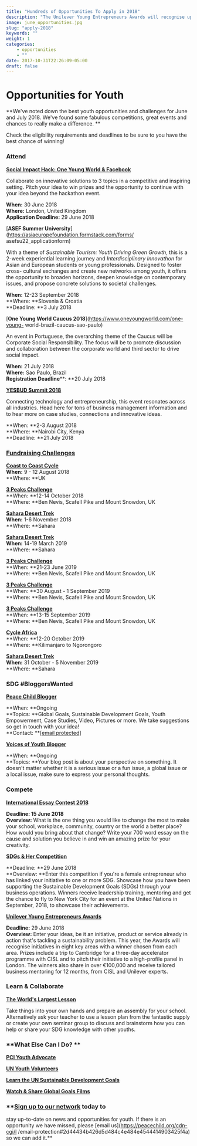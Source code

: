 ```yaml
---
title: "Hundreds of Opportunities To Apply in 2018"
description: "The Unilever Young Entrepreneurs Awards will recognise up to eight winners, including the HRH Prize Winner, in 2018. The eight winners will be selected from a rigorous assessment process led by The University of Cambridge Institute for Sustainability Leadership, culminating in video interviews with our finalist selection panels. All eight winners will be invited to an Accelerator Programme in Cambridge, before making their final pitches in person to a guest judging panel who will decide on the HRH Prize Winner of the 2018 competition."
image: june_opportunities.jpg
slug: "apply-2018"
keywords: ""
weight: 1
categories: 
    - opportunities
    - ""
date: 2017-10-31T22:26:09-05:00
draft: false
---
```


# Opportunities for Youth

**We've noted down the best youth opportunities and challenges for June and July 2018. We've found some fabulous competitions, great events and chances to really make a difference. **

Check the eligibility requirements and deadlines to be sure to you have the
best chance of winning!

### **Attend**

**[Social Impact Hack: One Young World &amp; Facebook](https://www.oneyoungworld.com/oyw-x-facebook-social-impact-hack-30-june-london)**

Collaborate on innovative solutions to 3 topics in a competitive and inspiring
setting. Pitch your idea to win prizes and the opportunity to continue with
your idea beyond the hackathon event.

**When:** 30 June 2018  
**Where:** London, United Kingdom  
**Application Deadline:** 29 June 2018

[**ASEF Summer University**](https://asiaeuropefoundation.formstack.com/forms/
asefsu22_applicationform)

With a theme of _Sustainable Tourism: Youth Driving Green Growth_, this is a
2-week experiential learning journey and _Interdisciplinary Innovathon_ for
Asian and European students or young professionals. Designed to foster cross-
cultural exchanges and create new networks among youth, it offers the
opportunity to broaden horizons, deepen knowledge on contemporary issues, and
propose concrete solutions to societal challenges.

**When:** 12-23 September 2018  
**Where: **Slovenia &amp; Croatia  
**Deadline: **3 July 2018

[**One Young World Caucus 2018**](https://www.oneyoungworld.com/one-young-
world-brazil-caucus-sao-paulo)

An event in Portuguese, the overarching theme of the Caucus will be Corporate
Social Responsibility. The focus will be to promote discussion and
collaboration between the corporate world and third sector to drive social
impact.

**When:** 21 July 2018  
**Where:** Sao Paulo, Brazil  
**Registration Deadline****: **20 July 2018

[**YESBUD Summit 2018**](https://www.yesbudsummit.org/)

Connecting technology and entrepreneurship, this event resonates across all
industries. Head here for tons of business management information and to hear
more on case studies, connections and innovative ideas.

**When: **2-3 August 2018  
**Where: **Nairobi City, Kenya  
**Deadline: **21 July 2018

### [**Fundraising Challenges**](https://peacechild.org/challenge/)

[**Coast to Coast Cycle**](https://peacechild.org/challenge/)  
**When:** 9 - 12 August 2018  
**Where: **UK

[**3 Peaks Challenge**](https://peacechild.org/challenge/)  
**When: **12-14 October 2018  
**Where: **Ben Nevis, Scafell Pike and Mount Snowdon, UK

[**Sahara Desert Trek**](https://peacechild.org/challenge/)  
**When:** 1-6 November 2018  
**Where: **Sahara

[**Sahara Desert Trek**](https://peacechild.org/challenge/)  
**When:** 14-19 March 2019  
**Where: **Sahara

[**3 Peaks Challenge**](https://peacechild.org/challenge/)  
**When: **21-23 June 2019  
**Where: **Ben Nevis, Scafell Pike and Mount Snowdon, UK

[**3 Peaks Challenge**](https://peacechild.org/challenge/)  
**When: **30 August - 1 September 2019  
**Where: **Ben Nevis, Scafell Pike and Mount Snowdon, UK

[**3 Peaks Challenge**](https://peacechild.org/challenge/)  
**When: **13-15 September 2019  
**Where: **Ben Nevis, Scafell Pike and Mount Snowdon, UK

[**Cycle Africa**](https://peacechild.org/challenge/)  
**When: **12-20 October 2019  
**Where: **Kilimanjaro to Ngorongoro

[**Sahara Desert Trek**](https://peacechild.org/challenge/)  
**When:** 31 October - 5 November 2019  
**Where: **Sahara

### **SDG #BloggersWanted**

[**Peace Child Blogger**](https://peacechild.org/opportunities/)

**When: **Ongoing  
**Topics: **Global Goals, Sustainable Development Goals, Youth Empowerment, Case Studies, Video, Pictures or more. We take suggestions so get in touch with your idea!  
**Contact: **[[email protected]](https://peacechild.org/cdn-cgi/l/email-protection)

[**Voices of Youth
Blogger**](https://www.voicesofyouth.org/en/user/login?redirect=blog/add)

**When: **Ongoing  
**Topics: **Your blog post is about your perspective on something. It doesn't matter whether it is a serious issue or a fun issue, a global issue or a local issue, make sure to express your personal thoughts.

###

###

### **Compete**

**[International Essay Contest 2018](https://www.goipeace.or.jp/en/work/essay-contest/)**

**Deadline: **15 June 2018**  
Overview:** What is the one thing you would like to change the most to make
your school, workplace, community, country or the world a better place? How
would you bring about that change? Write your 700 word essay on the cause and
solution you believe in and win an amazing prize for your creativity.

**[SDGs &amp; Her Competition](https://sdgsandher.awardsplatform.com/)**

**Deadline: **29 June 2018  
**Overview: **Enter this competition if you're a female entrepreneur who has linked your initiative to one or more SDG. Showcase how you have been supporting the Sustainable Development Goals (SDGs) through your business operations. Winners receive leadership training, mentoring and get the chance to fly to New York City for an event at the United Nations in September, 2018, to showcase their achievements.

[**Unilever Young Entrepreneurs
Awards**](https://youngentrepreneursawards.unilever.com/how-to-enter)

**Deadline:** 29 June 2018  
**Overview:** Enter your ideas, be it an initiative, product or service already in action that's tackling a sustainability problem. This year, the Awards will recognise initiatives in eight key areas with a winner chosen from each area. Prizes include a trip to Cambridge for a three-day accelerator programme with CISL and to pitch their initiative to a high-profile panel in London. The winners also share in over €100,000 and receive tailored business mentoring for 12 months, from CISL and Unilever experts.

### **Learn &amp; Collaborate**

**[The World's Largest Lesson](http://worldslargestlesson.globalgoals.org/introduce-the-global-goals/)**

Take things into your own hands and prepare an assembly for your school.
Alternatively ask your teacher to use a lesson plan from the fantastic supply
or create your own seminar group to discuss and brainstorm how you can help or
share your SDG knowledge with other youths.

### **What Else Can I Do? **

**[PCI Youth Advocate](https://peacechild.org/get-involved/)**

**[UN Youth Volunteers](https://www.unv.org/become-volunteer)**

**[Learn the UN Sustainable Development Goals](http://www.un.org/sustainabledevelopment/sustainable-development-goals/)**

**[Watch &amp; Share Global Goals Films](http://www.globalgoals.org/films/)**

### **[Sign up to our network](https://peacechild.org/get-involved/) today to
stay up-to-date on news and opportunities for youth. If there is an
opportunity we have missed, please [email us](https://peacechild.org/cdn-cgi/l
/email-protection#2d44434b426d5d484c4e484e4544414903425f4a) so we can add
it.**
